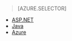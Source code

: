 > [AZURE.SELECTOR]
- [ASP.NET](../article/application-insights/app-insights-dependencies.md)
- [Java](../article/application-insights/app-insights-java-agent.md)
- [Azure](../article/azure-portal/insights-perf-analytics.md)
